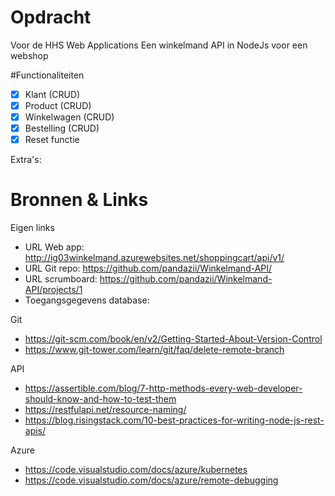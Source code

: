 # Opdracht
Voor de HHS Web Applications
Een winkelmand API in NodeJs voor een webshop

#Functionaliteiten
- [X] Klant (CRUD)
- [X] Product (CRUD)
- [X] Winkelwagen (CRUD)
- [X] Bestelling (CRUD)
- [X] Reset functie

Extra's:

# Bronnen & Links

Eigen links
- URL Web app: http://ig03winkelmand.azurewebsites.net/shoppingcart/api/v1/
- URL Git repo: https://github.com/pandazii/Winkelmand-API/
- URL scrumboard: https://github.com/pandazii/Winkelmand-API/projects/1
- Toegangsgegevens database:

Git
- https://git-scm.com/book/en/v2/Getting-Started-About-Version-Control
- https://www.git-tower.com/learn/git/faq/delete-remote-branch

API
- https://assertible.com/blog/7-http-methods-every-web-developer-should-know-and-how-to-test-them
- https://restfulapi.net/resource-naming/
- https://blog.risingstack.com/10-best-practices-for-writing-node-js-rest-apis/

Azure
- https://code.visualstudio.com/docs/azure/kubernetes
- https://code.visualstudio.com/docs/azure/remote-debugging

